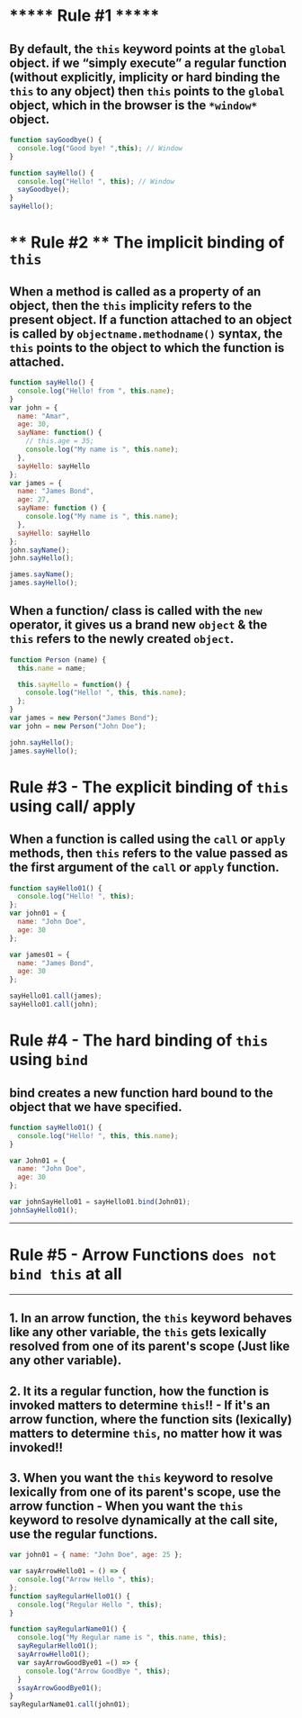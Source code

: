 # ***** Rule #1 *****
## By default, the `this` keyword points at the `global` object. if we “simply execute” a regular function (without explicitly, implicity or hard binding the `this` to any object) then `this` points to the `global` object, which in the browser is the `*window*` object.
```js
function sayGoodbye() {
  console.log("Good bye! ",this); // Window
}

function sayHello() {
  console.log("Hello! ", this); // Window
  sayGoodbye();
}
sayHello();

```
# ** Rule #2 ** The implicit binding of `this`
## When a method is called as a property of an object, then the `this` implicity refers to the present object. If a function attached to an object is called by `objectname.methodname()` syntax, the `this` points to the object to which the function is attached.

```js
function sayHello() {
  console.log("Hello! from ", this.name);
}
var john = {
  name: "Amar",
  age: 30,
  sayName: function() {
    // this.age = 35;
    console.log("My name is ", this.name);
  },
  sayHello: sayHello
};
var james = {
  name: "James Bond",
  age: 27,
  sayName: function () {
    console.log("My name is ", this.name);
  },
  sayHello: sayHello
};
john.sayName();
john.sayHello();

james.sayName();
james.sayHello();
```
## When a function/ class is called with the `new` operator, it gives us a brand new `object` & the `this` refers to the newly created `object`.
```js
function Person (name) {
  this.name = name;

  this.sayHello = function() {
    console.log("Hello! ", this, this.name);
  };
}
var james = new Person("James Bond");
var john = new Person("John Doe");

john.sayHello();
james.sayHello();

```
# Rule #3 - The explicit binding of `this` using call/ apply
## When a function is called using the `call` or `apply` methods, then `this` refers to the value passed as the first argument of the `call` or `apply` function.

```js
function sayHello01() {
  console.log("Hello! ", this);
};
var john01 = {
  name: "John Doe",
  age: 30
};

var james01 = {
  name: "James Bond",
  age: 30
};

sayHello01.call(james);
sayHello01.call(john);

```
# Rule #4 - The hard binding of `this` using `bind`
## bind creates a new function hard bound to the object that we have specified.
```js
function sayHello01() {
  console.log("Hello! ", this, this.name);
}

var John01 = {
  name: "John Doe",
  age: 30
};

var johnSayHello01 = sayHello01.bind(John01);
johnSayHello01();

```
---
# Rule #5 - Arrow Functions `does not bind this` at all
---
## 1. In an arrow function, the `this` keyword behaves like any other variable, the `this` gets lexically resolved from one of its parent's scope (Just like any other variable).

## 2. It its a regular function, how the function is invoked matters to determine `this`!! - If it's an arrow function, where the function sits (lexically) matters to determine `this`, no matter how it was invoked!!

## 3. When you want the `this` keyword to resolve lexically from one of its parent's scope, use the arrow function - When you want the `this` keyword to resolve dynamically at the call site, use the regular functions.

```js
var john01 = { name: "John Doe", age: 25 };

var sayArrowHello01 = () => {
  console.log("Arrow Hello ", this);
};
function sayRegularHello01() {
  console.log("Regular Hello ", this);
}

function sayRegularName01() {
  console.log("My Regular name is ", this.name, this);
  sayRegularHello01();
  sayArrowHello01();
  var sayArrowGoodBye01 =() => {
    console.log("Arrow GoodBye ", this);
  }
  ssayArrowGoodBye01();
}
sayRegularName01.call(john01);

```
